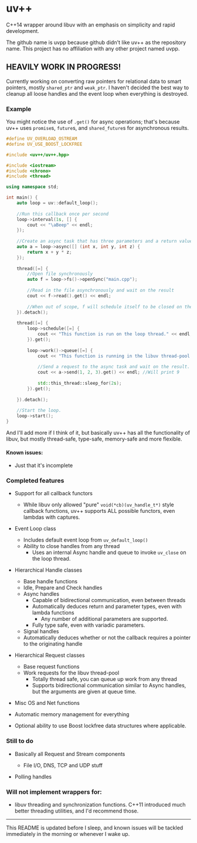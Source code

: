 uv++
====

C++14 wrapper around libuv with an emphasis on simplicity and rapid development.

The github name is uvpp because github didn't like uv++ as the repository name. This project has no affiliation with any other project named uvpp.

## HEAVILY WORK IN PROGRESS!

Currently working on converting raw pointers for relational data to smart pointers, mostly `shared_ptr` and `weak_ptr`. I haven't decided the best way to cleanup all loose handles and the event loop when everything is destroyed.

### Example

You might notice the use of `.get()` for async operations; that's because uv++ uses `promise`s, `future`s, and `shared_future`s for asynchronous results.

```C++
#define UV_OVERLOAD_OSTREAM
#define UV_USE_BOOST_LOCKFREE

#include <uv++/uv++.hpp>

#include <iostream>
#include <chrono>
#include <thread>

using namespace std;

int main() {
    auto loop = uv::default_loop();
    
    //Run this callback once per second
    loop->interval(1s, [] {
        cout << "\aBeep" << endl;
    });
    
    //Create an async task that has three parameters and a return value
    auto a = loop->async([] (int x, int y, int z) {
        return x + y * z;
    });
    
    thread([=] {
        //Open file synchronously
        auto f = loop->fs()->openSync("main.cpp");
        
        //Read in the file asynchronously and wait on the result
        cout << f->read().get() << endl;
        
        //When out of scope, f will schedule itself to be closed on the event loop thread
    }).detach();
    
    thread([=] {
        loop->schedule([=] {
            cout << "This function is run on the loop thread." << endl;
        }).get();
        
        loop->work()->queue([=] {
            cout << "This function is running in the libuv thread-pool." << endl;
            
            //Send a request to the async task and wait on the result.
            cout << a->send(1, 2, 3).get() << endl; //Will print 9
            
            std::this_thread::sleep_for(2s);
        }).get();
        
    }).detach();
    
    //Start the loop.
    loop->start();
}
```

And I'll add more if I think of it, but basically uv++ has all the functionality of libuv, but mostly thread-safe, type-safe, memory-safe and more flexible.

#### Known issues:

* Just that it's incomplete

### Completed features

* Support for all callback functors
    - While libuv only allowed "pure" `void(*cb)(uv_handle_t*)` style callback functions, uv++ supports ALL possible functors, even lambdas with captures.

* Event Loop class
    - Includes default event loop from `uv_default_loop()`
    - Ability to close handles from any thread
        - Uses an internal Async handle and queue to invoke `uv_close` on the loop thread.
    
* Hierarchical Handle classes
    - Base handle functions
    - Idle, Prepare and Check handles
    - Async handles
        - Capable of bidirectional communication, even between threads
        - Automatically deduces return and parameter types, even with lambda functions
            - Any number of additional parameters are supported.
        - Fully type safe, even with variadic parameters.
    - Signal handles
    - Automatically deduces whether or not the callback requires a pointer to the originating handle
    
* Hierarchical Request classes
    - Base request functions
    - Work requests for the libuv thread-pool
        - Totally thread safe, you can queue up work from any thread
        - Supports bidirectional communication similar to Async handles, but the arguments are given at queue time.
    
* Misc OS and Net functions

* Automatic memory management for everything

* Optional ability to use Boost lockfree data structures where applicable.

### Still to do

* Basically all Request and Stream components
    - File I/O, DNS, TCP and UDP stuff

* Polling handles
    
### Will not implement wrappers for:

* libuv threading and synchronization functions. C++11 introduced much better threading utilities, and I'd recommend those.

------

This README is updated before I sleep, and known issues will be tackled immediately in the morning or whenever I wake up.
